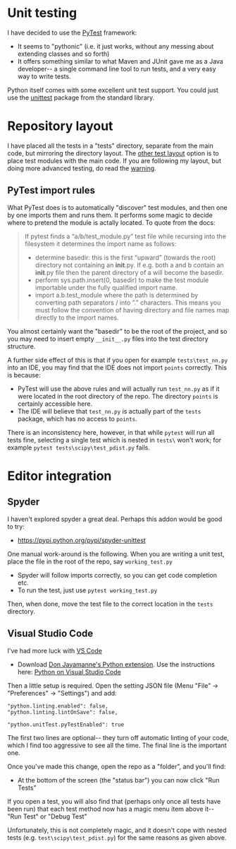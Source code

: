 # Unit testing

I have decided to use the [PyTest](http://doc.pytest.org/en/latest/) framework:

- It seems to "pythonic" (i.e. it just works, without any messing about extending classes and so forth)
- It offers something similar to what Maven and JUnit gave me as a Java developer-- a single command line tool to run tests, and a very easy way to write tests.

Python itself comes with some excellent unit test support.  You could just use the [unittest](https://docs.python.org/3/library/unittest.html) package from the standard library.


# Repository layout

I have placed all the tests in a "tests" directory, separate from the main code, but mirroring the directory layout.  The [other test layout](http://doc.pytest.org/en/latest/goodpractices.html#choosing-a-test-layout-import-rules) option is to place test modules with the main code.  If you are following my layout, but doing more advanced testing, do read the [warning](http://doc.pytest.org/en/latest/goodpractices.html#tests-outside-application-code).

## PyTest import rules

What PyTest does is to automatically "discover" test modules, and then one by one imports them and runs them.  It performs some magic to decide where to pretend the module is actally located.  To quote from the docs:

> If pytest finds a “a/b/test_module.py” test file while recursing into the filesystem it determines the import name as follows:
>   - determine basedir: this is the first “upward” (towards the root) directory not containing an __init__.py. If e.g. both a and b contain an __init__.py file then the parent directory of a will become the basedir.
>   - perform sys.path.insert(0, basedir) to make the test module importable under the fully qualified import name.
>   - import a.b.test_module where the path is determined by converting path separators / into ”.” characters. This means you must follow the convention of having directory and file names map directly to the import names.

You almost certainly want the "basedir" to be the root of the project, and so you may need to insert empty `__init__.py` files into the test directory structure.

A further side effect of this is that if you open for example `tests\test_nn.py` into an IDE, you may find that the IDE does not import `points` correctly.  This is because:

- PyTest will use the above rules and will actually run `test_nn.py` as if it were located in the root directory of the repo.  The directory `points` is certainly accessible here.
- The IDE will believe that `test_nn.py` is actually part of the `tests` package, which has no access to `points`.

There is an inconsistency here, however, in that while `pytest` will run all tests fine, selecting a single test which is nested in `tests\` won't work; for example `pytest tests\scipy\test_pdist.py` fails.


# Editor integration

## Spyder

I haven't explored spyder a great deal.  Perhaps this addon would be good to try:

- https://pypi.python.org/pypi/spyder-unittest

One manual work-around is the following.  When you are writing a unit test, place the file in the root of the repo, say `working_test.py`

- Spyder will follow imports correctly, so you can get code completion etc.
- To run the test, just use `pytest working_test.py`

Then, when done, move the test file to the correct location in the `tests` directory.

## Visual Studio Code

I've had more luck with [VS Code](https://code.visualstudio.com/)

- Download [Don Jayamanne's Python extension](https://github.com/DonJayamanne/pythonVSCode).  Use the instructions here: [Python on Visual Studio Code](https://code.visualstudio.com/docs/languages/python)

Then a little setup is required.  Open the setting JSON file (Menu "File" -> "Preferences" -> "Settings") and add:

    "python.linting.enabled": false,
    "python.linting.lintOnSave": false,

    "python.unitTest.pyTestEnabled": true

The first two lines are optional-- they turn off automatic linting of your code, which I find too aggressive to see all the time.  The final line is the important one.

Once you've made this change, open the repo as a "folder", and you'll find:

- At the bottom of the screen (the "status bar") you can now click "Run Tests"

If you open a test, you will also find that (perhaps only once all tests have been run) that each test method now has a magic menu item above it-- "Run Test"  or "Debug Test"

Unfortunately, this is not completely magic, and it doesn't cope with nested tests (e.g. `test\scipy\test_pdist.py`) for the same reasons as given above.
